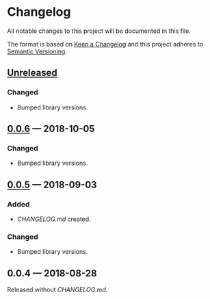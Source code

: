 # Changelog

All notable changes to this project will be documented in this file.

The format is based on [Keep a Changelog](http://keepachangelog.com)
and this project adheres to [Semantic Versioning](http://semver.org/spec/v2.0.0.html).


## [Unreleased]
### Changed
- Bumped library versions.

## [0.0.6] — 2018-10-05
### Changed
- Bumped library versions.

## [0.0.5] — 2018-09-03
### Added
- _CHANGELOG.md_ created.
### Changed
- Bumped library versions.

## 0.0.4 — 2018-08-28
Released without _CHANGELOG.md_.


[0.0.5]: https://github.com/dryewo/clj-nakadi-java/compare/0.0.4...0.0.5
[0.0.6]: https://github.com/dryewo/clj-nakadi-java/compare/0.0.5...0.0.6
[Unreleased]: https://github.com/dryewo/clj-nakadi-java/compare/0.0.6...HEAD
